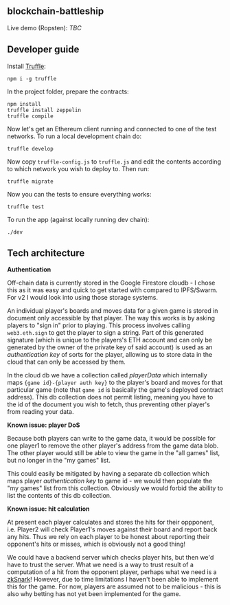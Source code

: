 ## blockchain-battleship

Live demo (Ropsten): _TBC_

## Developer guide

Install [Truffle](https://truffleframework.com/docs/getting_started/installation):

```shell
npm i -g truffle
```

In the project folder, prepare the contracts:

```shell
npm install
truffle install zeppelin
truffle compile
```

Now let's get an Ethereum client running and connected to one of the test networks.
To run a local development chain do:

```
truffle develop
```

Now copy `truffle-config.js` to `truffle.js` and edit the contents according
to which network you wish to deploy to. Then run:

```
truffle migrate
```

Now you can the tests to ensure everything works:

```shell
truffle test
```

To run the app (against locally running dev chain):

```shell
./dev
```

## Tech architecture

**Authentication**

Off-chain data is currently stored in the Google Firestore cloudb - I chose this
as it was easy and quick to get started with compared to IPFS/Swarm. For v2 I
would look into using those storage systems.

An individual
player's boards and moves data for a given game is stored in document only
accessible by that player. The way this works is by asking players to "sign in" prior to playing. This process
involves calling `web3.eth.sign` to get the player to sign a string. Part of this
generated signature (which is unique to the players's ETH account and can only be
generated by the owner of the private key of said account) is used as an
_authentication key_ of sorts for the player, allowing us to store data in the
cloud that can only be accessed by them.

In the cloud db we have a collection called _playerData_ which internally maps
`{game id}-{player auth key}` to the player's board and moves for that
particular game (note that `game id` is basically the game's deployed contract
address). This db collection does not permit listing, meaning you have to the
id of the document you wish to fetch, thus preventing other player's from
reading your data.

**Known issue: player DoS**

Because both players can write to the game data, it would be possible for one
player1 to remove the other player's address from the game data blob. The other
player would still be able to view the game in the "all games" list, but no
longer in the "my games" list.

This could easily be mitigated by having a separate db collection which maps
player _authentication key_ to game id - we would then populate the "my games"
list from this collection. Obviously we would forbid the ability to list the
contents of this db collection.

**Known issue: hit calculation**

At present each player calculates and stores the hits for their oppponent, i.e.
Player2 will check Player1's moves against their board and report back any hits.
Thus we rely on each player to be honest about reporting their opponent's hits
or misses, which is obviously not a good thing!

We could have a backend server which checks player hits, but then we'd have to
trust the server. What we need is a way to trust result of a computation of a
hit from the opponent player, perhaps what we need is a [zkSnark](https://blog.ethereum.org/2016/12/05/zksnarks-in-a-nutshell/)! However,
due to time limitations I haven't been able to implement this for the game. For
now, players are assumed not to be malicious - this is also why betting has not
yet been implemented for the game.
